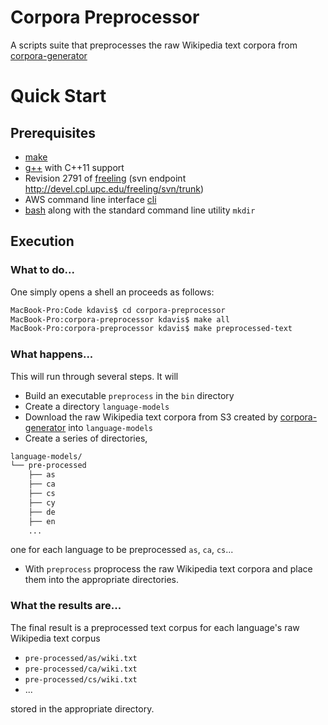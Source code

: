# Corpora Preprocessor
A scripts suite that preprocesses the raw Wikipedia text corpora from [corpora-generator](https://github.com/kdavis-mozilla/corpora-generator)

# Quick Start

## Prerequisites

- [make](https://www.gnu.org/software/make/)
- [g++](https://gcc.gnu.org/) with C++11 support
- Revision 2791 of [freeling](http://nlp.lsi.upc.edu/freeling/) (svn endpoint http://devel.cpl.upc.edu/freeling/svn/trunk)
- AWS command line interface [cli](https://aws.amazon.com/cli/)
- [bash](http://www.gnu.org/software/bash/) along with the standard command line utility `mkdir`

## Execution

### What to do...

One simply opens a shell an proceeds as follows:
```bash
MacBook-Pro:Code kdavis$ cd corpora-preprocessor
MacBook-Pro:corpora-preprocessor kdavis$ make all
MacBook-Pro:corpora-preprocessor kdavis$ make preprocessed-text
```

### What happens...

This will run through several steps. It will

* Build an executable `preprocess` in the `bin` directory
* Create a directory `language-models`
* Download the raw Wikipedia text corpora from S3 created by [corpora-generator](https://github.com/kdavis-mozilla/corpora-generator) into `language-models`
* Create a series of directories,
```bash
language-models/
└── pre-processed
    ├── as
    ├── ca
    ├── cs
    ├── cy
    ├── de
    ├── en
    ...
```
one for each language to be preprocessed `as`, `ca`, `cs`...
* With `preprocess` proprocess the raw Wikipedia text corpora and place them into the appropriate directories.

### What the results are...

The final result is a preprocessed text corpus for each language's raw Wikipedia text corpus 
* `pre-processed/as/wiki.txt`
* `pre-processed/ca/wiki.txt`
* `pre-processed/cs/wiki.txt`
* ...

stored in the appropriate directory.
